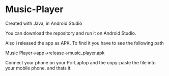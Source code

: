 # Music-Player
Created with Java, in Android Studio

You can download the repository and run it on Android Studio.

Also i released the app as APK. To find it you have to see the following path

Music Player->app->release->music_player.apk

Connect your phone on your Pc-Laptop and the copy-paste the file into your mobile phone, and thats it.
